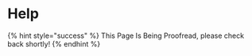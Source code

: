 # Help

{% hint style="success" %}
This Page Is Being Proofread, please check back shortly!
{% endhint %}
